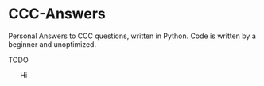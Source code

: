 # CCC-Answers
Personal Answers to CCC questions, written in Python. Code is written by a beginner and unoptimized.

TODO
<ul>Hi</ul>
